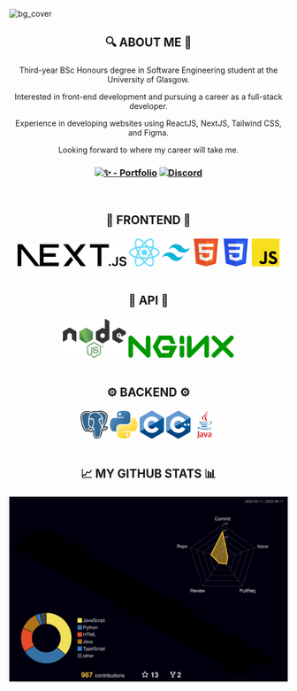![bg_cover](https://github.com/dulapahv/dulapahv/assets/71577909/8ce87163-bb39-4651-823a-ae70df84eed4)

## <p align="center">🔍 ABOUT ME 🔎</p>

<p align="center">Third-year BSc Honours degree in Software Engineering student at the University of Glasgow.</p>
<p align="center">Interested in front-end development and pursuing a career as a full-stack developer.</p>
<p align="center">Experience in developing websites using ReactJS, NextJS, Tailwind CSS, and Figma.</p>
<p align="center">Looking forward to where my career will take me.</p>

### <p align="center">[![✨ - Portfolio](https://img.shields.io/badge/✨-Portfolio-fb568a?style=for-the-badge)](https://dulapahv.dev) [![Discord](https://img.shields.io/badge/Discord-%235865F2.svg?style=for-the-badge&logo=discord&logoColor=white)](https://discord.com/users/463287202005123072)</p>

<br>

## <p align="center">🌸 FRONTEND 🌸</p>

<div align="center">
 <img height="40em" src="./frontend/nextjs.png?raw=true" />
 <img height="50em" src="./frontend/reactjs.png?raw=true" />
 <img height="50em" src="./frontend/tailwindcss.png?raw=true" />
 <img height="50em" src="./frontend/html.png?raw=true" />
 <img height="50em" src="./frontend/css.png?raw=true" />
 <img height="50em" src="./frontend/js.png?raw=true" />
</div>

<br>

## <p align="center">🔗 API 🔗</p>

<div align="center">
  <img height="70em" src="./api/nodejs.png?raw=true" />
  <img height="40em" src="./api/nginx.png?raw=true" />
</div>

<br>

## <p align="center">⚙️ BACKEND ⚙️</p>

<div align="center">
 <img height="50em" src="./backend/postgresql.png?raw=true" />
 <img height="50em" src="./backend/py.png?raw=true" />
 <img height="50em" src="./backend/c.png?raw=true" />
 <img height="50em" src="./backend/cpp.png?raw=true" />
 <img height="50em" src="./backend/java.png?raw=true" />
</div>

<!-- ## <p align="center">🥇 EXPERIENCES & EXPERTISES 🥇</p>

- Official <u>***Teaching Assistance***</u> of KMITL in Rust and C/C++ programming language for the KMITL freshmen.
- <u>***Qualified***</u> and currently a  <u>***cadet at  42Bangkok***</u>, a global computer science school from France.
- <u>***Initiated and mentored***</u> KMITL freshmen in Python and C programming language in the SE14 Pre-Session activity.
- <u>***Teach coding***</u> to friends at KMITL and other universities. -->

<br>

## <p align="center">📈 MY GITHUB STATS 📊</p>
<!-- <p align="center">
<img align="center" src="https://komarev.com/ghpvc/?username=DulapahV&color=blue&label=VISITORS+COUNT&style=flat-square"/>
</p>
<p align="center">
  <img height="180em" src="https://github-readme-stats.vercel.app/api?username=DulapahV&show_icons=true&hide_border=true&&count_private=true&include_all_commits=true&theme=dracula" />
  <img height="180em" src="https://github-readme-stats.vercel.app/api/top-langs/?username=DulapahV&exclude_repo=KNN-Image-Classification&show_icons=true&hide_border=true&langs_count=10&layout=compact&theme=dracula"/>
</p> -->

![3d](./profile-3d-contrib/profile-night-rainbow.svg)
